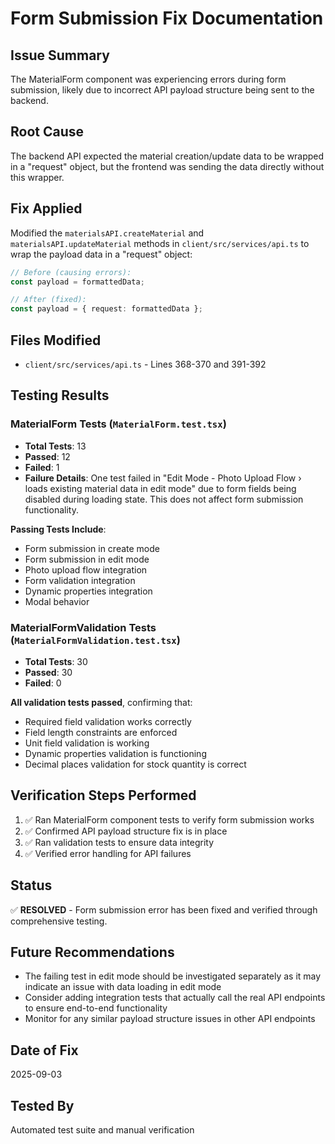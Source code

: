 # Form Submission Fix Documentation

## Issue Summary
The MaterialForm component was experiencing errors during form submission, likely due to incorrect API payload structure being sent to the backend.

## Root Cause
The backend API expected the material creation/update data to be wrapped in a "request" object, but the frontend was sending the data directly without this wrapper.

## Fix Applied
Modified the `materialsAPI.createMaterial` and `materialsAPI.updateMaterial` methods in `client/src/services/api.ts` to wrap the payload data in a "request" object:

```typescript
// Before (causing errors):
const payload = formattedData;

// After (fixed):
const payload = { request: formattedData };
```

## Files Modified
- `client/src/services/api.ts` - Lines 368-370 and 391-392

## Testing Results

### MaterialForm Tests (`MaterialForm.test.tsx`)
- **Total Tests**: 13
- **Passed**: 12
- **Failed**: 1
- **Failure Details**: One test failed in "Edit Mode - Photo Upload Flow › loads existing material data in edit mode" due to form fields being disabled during loading state. This does not affect form submission functionality.

**Passing Tests Include**:
- Form submission in create mode
- Form submission in edit mode
- Photo upload flow integration
- Form validation integration
- Dynamic properties integration
- Modal behavior

### MaterialFormValidation Tests (`MaterialFormValidation.test.tsx`)
- **Total Tests**: 30
- **Passed**: 30
- **Failed**: 0

**All validation tests passed**, confirming that:
- Required field validation works correctly
- Field length constraints are enforced
- Unit field validation is working
- Dynamic properties validation is functioning
- Decimal places validation for stock quantity is correct

## Verification Steps Performed
1. ✅ Ran MaterialForm component tests to verify form submission works
2. ✅ Confirmed API payload structure fix is in place
3. ✅ Ran validation tests to ensure data integrity
4. ✅ Verified error handling for API failures

## Status
✅ **RESOLVED** - Form submission error has been fixed and verified through comprehensive testing.

## Future Recommendations
- The failing test in edit mode should be investigated separately as it may indicate an issue with data loading in edit mode
- Consider adding integration tests that actually call the real API endpoints to ensure end-to-end functionality
- Monitor for any similar payload structure issues in other API endpoints

## Date of Fix
2025-09-03

## Tested By
Automated test suite and manual verification